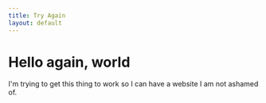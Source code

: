 ```yaml
---
title: Try Again
layout: default
---
```


# Hello again, world

I'm trying to get this thing to work so I can have a website I am not ashamed of.